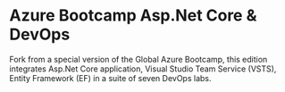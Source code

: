 # Azure Bootcamp Asp.Net Core & DevOps

Fork from a special version of the Global Azure Bootcamp, this edition integrates Asp.Net Core application, Visual Studio Team Service (VSTS), Entity Framework (EF) in a suite of seven DevOps labs.
